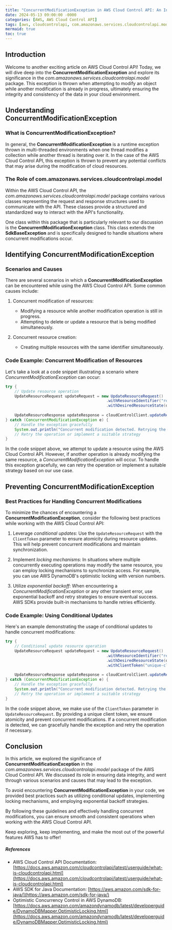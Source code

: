 ```yaml
---
title: "ConcurrentModificationException in AWS Cloud Control API: An In-depth Analysis"
date: 2024-05-13 09:00:00 -0000
categories: [AWS, AWS Cloud Control API]
tags: [aws, cloudcontrolapi, com.amazonaws.services.cloudcontrolapi.model]
mermaid: true
toc: true
---
```



## Introduction

Welcome to another exciting article on AWS Cloud Control API! Today, we will dive deep into the **ConcurrentModificationException** and explore its significance in the *com.amazonaws.services.cloudcontrolapi.model* package. This exception is thrown when attempting to modify an object while another modification is already in progress, ultimately ensuring the integrity and consistency of the data in your cloud environment.

## Understanding ConcurrentModificationException

### What is ConcurrentModificationException?

In general, the **ConcurrentModificationException** is a runtime exception thrown in multi-threaded environments when one thread modifies a collection while another thread is iterating over it. In the case of the AWS Cloud Control API, this exception is thrown to prevent any potential conflicts that may arise during the modification of cloud resources.

### The Role of com.amazonaws.services.cloudcontrolapi.model

Within the AWS Cloud Control API, the *com.amazonaws.services.cloudcontrolapi.model* package contains various classes representing the request and response structures used to communicate with the API. These classes provide a structured and standardized way to interact with the API's functionality.

One class within this package that is particularly relevant to our discussion is the **ConcurrentModificationException** class. This class extends the **SdkBaseException** and is specifically designed to handle situations where concurrent modifications occur.

## Identifying ConcurrentModificationException

### Scenarios and Causes

There are several scenarios in which a **ConcurrentModificationException** can be encountered while using the AWS Cloud Control API. Some common causes include:

1. Concurrent modification of resources:
   - Modifying a resource while another modification operation is still in progress.
   - Attempting to delete or update a resource that is being modified simultaneously.

2. Concurrent resource creation:
   - Creating multiple resources with the same identifier simultaneously.

### Code Example: Concurrent Modification of Resources

Let's take a look at a code snippet illustrating a scenario where *ConcurrentModificationException* can occur:

```java
try {
    // Update resource operation
    UpdateResourceRequest updateRequest = new UpdateResourceRequest()
                                            .withResourceIdentifier("resource-id")
                                            .withDesiredResourceState(desiredState);
                                            
    UpdateResourceResponse updateResponse = cloudControlClient.updateResource(updateRequest);
} catch (ConcurrentModificationException e) {
    // Handle the exception gracefully
    System.out.println("Concurrent modification detected. Retrying the operation...");
    // Retry the operation or implement a suitable strategy
}
```

In the code snippet above, we attempt to update a resource using the AWS Cloud Control API. However, if another operation is already modifying the same resource, a *ConcurrentModificationException* will occur. To handle this exception gracefully, we can retry the operation or implement a suitable strategy based on our use case.

## Preventing ConcurrentModificationException

### Best Practices for Handling Concurrent Modifications

To minimize the chances of encountering a **ConcurrentModificationException**, consider the following best practices while working with the AWS Cloud Control API:

1. Leverage *conditional updates*: Use the `UpdateResourceRequest` with the `ClientToken` parameter to ensure atomicity during resource updates. This will help prevent concurrent modifications and maintain synchronization.

2. Implement *locking mechanisms*: In situations where multiple concurrently executing operations may modify the same resource, you can employ locking mechanisms to synchronize access. For example, you can use AWS DynamoDB's optimistic locking with version numbers.

3. Utilize *exponential backoff*: When encountering a *ConcurrentModificationException* or any other transient error, use exponential backoff and retry strategies to ensure eventual success. AWS SDKs provide built-in mechanisms to handle retries efficiently.

### Code Example: Using Conditional Updates

Here's an example demonstrating the usage of conditional updates to handle concurrent modifications:

```java
try {
    // Conditional update resource operation
    UpdateResourceRequest updateRequest = new UpdateResourceRequest()
                                            .withResourceIdentifier("resource-id")
                                            .withDesiredResourceState(desiredState)
                                            .withClientToken("unique-client-token");
                                            
    UpdateResourceResponse updateResponse = cloudControlClient.updateResource(updateRequest);
} catch (ConcurrentModificationException e) {
    // Handle the exception gracefully
    System.out.println("Concurrent modification detected. Retrying the operation...");
    // Retry the operation or implement a suitable strategy
}
```

In the code snippet above, we make use of the `ClientToken` parameter in `UpdateResourceRequest`. By providing a unique client token, we ensure atomicity and prevent concurrent modifications. If a concurrent modification is detected, we can gracefully handle the exception and retry the operation if necessary.

## Conclusion

In this article, we explored the significance of **ConcurrentModificationException** in the *com.amazonaws.services.cloudcontrolapi.model* package of the AWS Cloud Control API. We discussed its role in ensuring data integrity, and went through various scenarios and causes that may lead to the exception.

To avoid encountering **ConcurrentModificationException** in your code, we provided best practices such as utilizing conditional updates, implementing locking mechanisms, and employing exponential backoff strategies.

By following these guidelines and effectively handling concurrent modifications, you can ensure smooth and consistent operations when working with the AWS Cloud Control API.

Keep exploring, keep implementing, and make the most out of the powerful features AWS has to offer!

##### References
- AWS Cloud Control API Documentation: [https://docs.aws.amazon.com/cloudcontrolapi/latest/userguide/what-is-cloudcontrolapi.html](https://docs.aws.amazon.com/cloudcontrolapi/latest/userguide/what-is-cloudcontrolapi.html)
- AWS SDK for Java Documentation: [https://aws.amazon.com/sdk-for-java/](https://aws.amazon.com/sdk-for-java/)
- Optimistic Concurrency Control in AWS DynamoDB: [https://docs.aws.amazon.com/amazondynamodb/latest/developerguide/DynamoDBMapper.OptimisticLocking.html](https://docs.aws.amazon.com/amazondynamodb/latest/developerguide/DynamoDBMapper.OptimisticLocking.html)